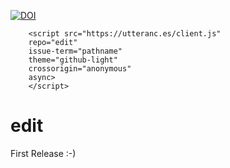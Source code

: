 [![DOI](https://zenodo.org/badge/638837243.svg)](https://zenodo.org/badge/latestdoi/638837243)

        <script src="https://utteranc.es/client.js"
        repo="edit"
        issue-term="pathname"
        theme="github-light"
        crossorigin="anonymous"
        async>
        </script>

# edit

First Release :-)
